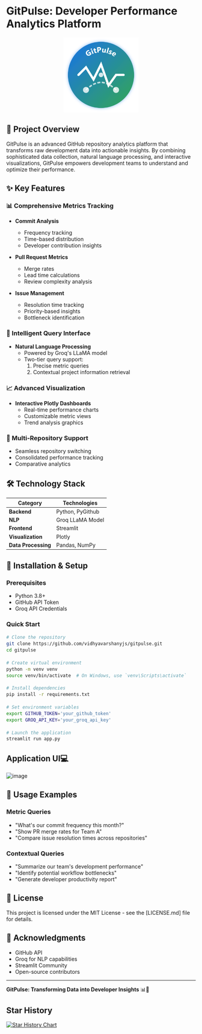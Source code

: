 # GitPulse: Developer Performance Analytics Platform

<div align="center">
  <img src="gitpulse.png" alt="GitPulse Logo" width="200" height="200">
</div>

## 🚀 Project Overview

GitPulse is an advanced GitHub repository analytics platform that transforms raw development data into actionable insights. By combining sophisticated data collection, natural language processing, and interactive visualizations, GitPulse empowers development teams to understand and optimize their performance.

## ✨ Key Features

### 📊 Comprehensive Metrics Tracking
- **Commit Analysis**
  - Frequency tracking
  - Time-based distribution
  - Developer contribution insights

- **Pull Request Metrics**
  - Merge rates
  - Lead time calculations
  - Review complexity analysis

- **Issue Management**
  - Resolution time tracking
  - Priority-based insights
  - Bottleneck identification

### 🤖 Intelligent Query Interface
- **Natural Language Processing**
  - Powered by Groq's LLaMA model
  - Two-tier query support:
    1. Precise metric queries
    2. Contextual project information retrieval

### 📈 Advanced Visualization
- **Interactive Plotly Dashboards**
  - Real-time performance charts
  - Customizable metric views
  - Trend analysis graphics

### 🔄 Multi-Repository Support
- Seamless repository switching
- Consolidated performance tracking
- Comparative analytics

## 🛠 Technology Stack

| Category | Technologies |
|----------|--------------|
| **Backend** | Python, PyGithub |
| **NLP** | Groq LLaMA Model |
| **Frontend** | Streamlit |
| **Visualization** | Plotly |
| **Data Processing** | Pandas, NumPy |

## 🔧 Installation & Setup

### Prerequisites
- Python 3.8+
- GitHub API Token
- Groq API Credentials

### Quick Start
```bash
# Clone the repository
git clone https://github.com/vidhyavarshanyjs/gitpulse.git
cd gitpulse

# Create virtual environment
python -m venv venv
source venv/bin/activate  # On Windows, use `venv\Scripts\activate`

# Install dependencies
pip install -r requirements.txt

# Set environment variables
export GITHUB_TOKEN='your_github_token'
export GROQ_API_KEY='your_groq_api_key'

# Launch the application
streamlit run app.py
```

## Application UI💻

![image](https://github.com/user-attachments/assets/4d2df56b-593f-4ae0-978c-4a9a9c63959c)

## 🚀 Usage Examples

### Metric Queries
- "What's our commit frequency this month?"
- "Show PR merge rates for Team A"
- "Compare issue resolution times across repositories"

### Contextual Queries
- "Summarize our team's development performance"
- "Identify potential workflow bottlenecks"
- "Generate developer productivity report"

## 📄 License

This project is licensed under the MIT License - see the [LICENSE.md] file for details.

## 🙌 Acknowledgments
- GitHub API
- Groq for NLP capabilities
- Streamlit Community
- Open-source contributors

---

**GitPulse: Transforming Data into Developer Insights** 📊🚀

## Star History

[![Star History Chart](https://api.star-history.com/svg?repos=vidhyavarshanyjs/gitpulse&type=Date)](https://star-history.com/#vidhyavarshanyjs/gitpulse&Date)
